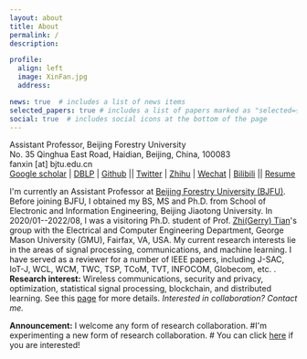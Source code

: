 ```yaml
---
layout: about
title: About
permalink: /
description: 

profile:
  align: left
  image: XinFan.jpg
  address: 

news: true  # includes a list of news items
selected_papers: true # includes a list of papers marked as "selected={true}"
social: true  # includes social icons at the bottom of the page
---
```


Assistant Professor, Beijing Forestry University<br>
No. 35 Qinghua East Road, Haidian, Beijing, China, 100083<br>
fanxin [at] bjtu.edu.cn<br>
[Google scholar](https://scholar.google.com/citations?user=842OjAQAAAAJ) | [DBLP](https://dblp.org/pid/87/3021-4.html) | [Github](https://github.com/fuanxiyin) || [Twitter](https://twitter.com/fuanxiyin) | [Zhihu](https://www.zhihu.com/people/fuanxiyin) | [Wechat](http://jd92.wang/assets/img/wechat_public_account-Xin.jpg) | [Bilibili](https://space.bilibili.com/482171014) || [Resume](https://www.jianguoyun.com/p/DT19M7AQ4ZnTCxiS_oYFIAA) 

I'm currently an Assistant Professor at [Beijing Forestry University (BJFU)](http://www.bjfu.edu.cn/). Before joining BJFU, I obtained my BS, MS and Ph.D. from School of Electronic and Information Engineering, Beijing Jiaotong University. In 2020/01--2022/08, I was a visitoring Ph.D. student of Prof. [Zhi(Gerry) Tian](https://people-ece.vse.gmu.edu/~ztian1/)'s group with the Electrical and Computer Engineering Department, George Mason University (GMU), Fairfax, VA, USA. My current research interests lie in the areas of signal processing, communications, and machine learning. I have served as a reviewer for a number of IEEE papers, including J-SAC, IoT-J, WCL, WCM, TWC, TSP, TCoM, TVT, INFOCOM, Globecom, etc.
. 
**Research interest:** Wireless communications, security and privacy, optimization, statistical signal processing, blockchain, and distributed learning. See this [page](https://homepage.fanxin/research/) for more details. *Interested in collaboration? Contact me.*

**Announcement:** I welcome any form of research collaboration. #I'm experimenting a new form of research collaboration. # You can click [here](https://forms.office.com/r/32Fs6uAjT6) if you are interested!


